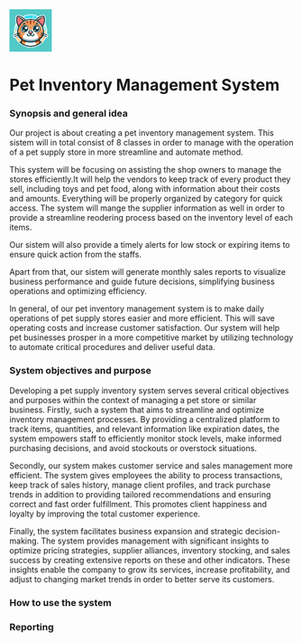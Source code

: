 <img src="https://github.com/CQ0113/Pet-Inventory-Management-System/blob/main/LOGO/OIG3.jpg" alt="Logo" width="75" height="75">


# Pet Inventory Management System

### Synopsis and general idea
Our project is about creating a pet inventory management system. This sistem will in total consist of 8 classes in order to manage with the operation of a pet supply store in more streamline and automate method.

This system will be focusing on assisting the shop owners to manage the stores efficiently.It will help the vendors to keep track of every product they sell, including toys and pet food, along with information about their costs and amounts. Everything will be properly organized by category for quick access. The system will mange the supplier information as well in order to provide a streamline reodering process based on the inventory level of each items.

Our sistem will also provide a timely alerts for low stock or expiring items to ensure quick action from the staffs.

Apart from that, our sistem will generate monthly sales reports to visualize business performance and guide future decisions, simplifying business operations and optimizing efficiency.

In general, of our pet inventory management system is to make daily operations of pet supply stores easier and more efficient. This will save operating costs and increase customer satisfaction. Our system will help pet businesses prosper in a more competitive market by utilizing technology to automate critical procedures and deliver useful data.

### System objectives and purpose
Developing a pet supply inventory system serves several critical objectives and purposes within the context of managing a pet store or similar business. Firstly, such a system that aims to streamline and optimize inventory management processes. By providing a centralized platform to track items, quantities, and relevant information like expiration dates, the system empowers staff to efficiently monitor stock levels, make informed purchasing decisions, and avoid stockouts or overstock situations.

Secondly, our system makes customer service and sales management more efficient. The system gives employees the ability to process transactions, keep track of sales history, manage client profiles, and track purchase trends in addition to providing tailored recommendations and ensuring correct and fast order fulfillment. This promotes client happiness and loyalty by improving the total customer experience.

Finally, the system facilitates business expansion and strategic decision-making. The system provides management with significant insights to optimize pricing strategies, supplier alliances, inventory stocking, and sales success by creating extensive reports on these and other indicators. These insights enable the company to grow its services, increase profitability, and adjust to changing market trends in order to better serve its customers.

### How to use the system

### Reporting








